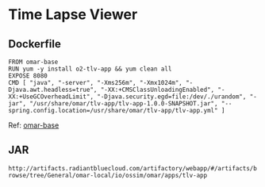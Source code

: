 # Time Lapse Viewer

## Dockerfile
```
FROM omar-base
RUN yum -y install o2-tlv-app && yum clean all
EXPOSE 8080
CMD [ "java", "-server", "-Xms256m", "-Xmx1024m", "-Djava.awt.headless=true", "-XX:+CMSClassUnloadingEnabled", "-XX:+UseGCOverheadLimit", "-Djava.security.egd=file:/dev/./urandom", "-jar", "/usr/share/omar/tlv-app/tlv-app-1.0.0-SNAPSHOT.jar", "--spring.config.location=/usr/share/omar/tlv-app/tlv-app.yml" ]
```
Ref: [omar-base](../../../omar-base/docs/install-guide/omar-base/)

## JAR
`http://artifacts.radiantbluecloud.com/artifactory/webapp/#/artifacts/browse/tree/General/omar-local/io/ossim/omar/apps/tlv-app`
